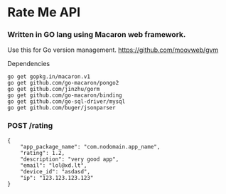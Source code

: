 # Rate Me API
### Written in GO lang using Macaron web framework.

Use this for Go version management. https://github.com/moovweb/gvm

Dependencies
```
go get gopkg.in/macaron.v1
go get github.com/go-macaron/pongo2
go get github.com/jinzhu/gorm
go get github.com/go-macaron/binding
go get github.com/go-sql-driver/mysql
go get github.com/buger/jsonparser
```

### POST /rating
```
{
    "app_package_name": "com.nodomain.app_name",
    "rating": 1.2,
    "description": "very good app",
    "email": "lol@xd.lt",
    "device_id": "asdasd",
    "ip": "123.123.123.123"
}
```